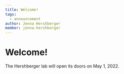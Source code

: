 ```yaml
---
title: Welcome!
tags:
  - announcement
author: Jenna Hershberger
member: jenna-hershberger
---
```


# Welcome!

The Hershberger lab will open its doors on May 1, 2022.
